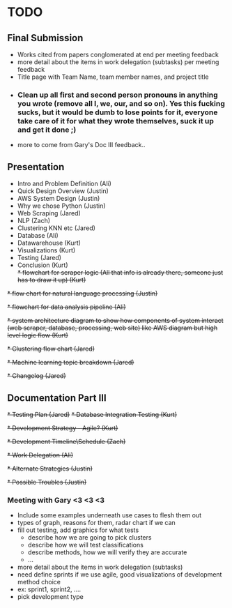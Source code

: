 # TODO

## Final Submission
* Works cited from papers conglomerated at end per meeting feedback
* more detail about the items in work delegation (subtasks) per meeting feedback
* Title page with Team Name, team member names, and project title
* ### Clean up all first and second person pronouns in anything you wrote (remove all I, we, our, and so on). Yes this fucking sucks, but it would be dumb to lose points for it, everyone take care of it for what they wrote themselves, suck it up and get it done ;) 
* more to come from Gary's Doc III feedback..

## Presentation  
* Intro and Problem Definition (Ali)
* Quick Design Overview (Justin)
* AWS System Design (Justin)
* Why we chose Python (Justin)
* Web Scraping (Jared)
* NLP (Zach)
* Clustering KNN etc (Jared)
* Database (Ali)
* Datawarehouse (Kurt)
* Visualizations (Kurt)
* Testing (Jared)  
* Conclusion (Kurt)  
~~* flowchart for scraper logic (All that info is already there, someone just has to draw it up) (Kurt)~~

~~* flow chart for natural language processing (Justin)~~

~~* flowchart for data analysis pipeline (Ali)~~

~~* system architecture diagram to show how components of system interact (web scraper, database,
processing, web site) like AWS diagram but high level logic flow  (Kurt)~~

~~* Clustering flow chart (Jared)~~

~~* Machine learning topic breakdown (Jared)~~

~~* Changelog (Jared)~~

## Documentation Part III

~~* Testing Plan (Jared)~~
  ~~* Database Integration Testing (Kurt)~~

~~* Development Strategy - Agile? (Kurt)~~

~~* Development Timeline\Schedule (Zach)~~

~~* Work Delegation (Ali)~~

~~* Alternate Strategies (Justin)~~

~~* Possible Troubles (Justin)~~

### Meeting with Gary <3 <3 <3
- Include some examples underneath use cases to flesh them out
 - types of graph, reasons for them, radar chart if we can 
- fill out testing, add graphics for what tests
  - describe how we are going to pick clusters
  - describe how we will test classifications
  - describe methods, how we will verify they are accurate
  - ...
- more detail about the items in work delegation (subtasks)
- need define sprints if we use agile, good visualizations of development method choice
 - ex: sprint1, sprint2, ....
- pick development type
